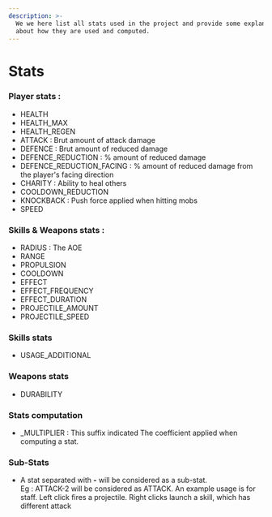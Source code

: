 ```yaml
---
description: >-
  We we here list all stats used in the project and provide some explanations
  about how they are used and computed.
---
```


# Stats

### Player stats :

* HEALTH
* HEALTH\_MAX
* HEALTH\_REGEN
* ATTACK : Brut amount of attack damage
* DEFENCE : Brut amount of reduced damage
* DEFENCE\_REDUCTION : % amount of reduced damage
* DEFENCE\_REDUCTION\_FACING : % amount of reduced damage from the player's facing direction
* CHARITY : Ability to heal others
* COOLDOWN\_REDUCTION
* KNOCKBACK : Push force applied when hitting mobs
* SPEED

### Skills & Weapons stats :

* RADIUS : The AOE
* RANGE
* PROPULSION
* COOLDOWN
* EFFECT
* EFFECT\_FREQUENCY
* EFFECT\_DURATION
* PROJECTILE\_AMOUNT
* PROJECTILE\_SPEED

### Skills stats

* USAGE\_ADDITIONAL

### Weapons stats

* DURABILITY

### Stats computation&#x20;

* \_MULTIPLIER : This suffix indicated The coefficient applied when computing a stat.

### Sub-Stats

* A stat separated with **-** will be considered as a sub-stat.\
  Eg : ATTACK-2 will be considered as ATTACK. An example usage is for staff. Left click fires a projectile. Right clicks launch a skill, which has different attack
